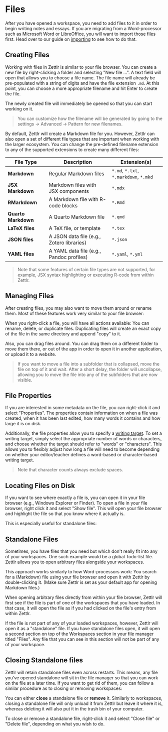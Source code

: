 # Files

After you have opened a workspace, you need to add files to it in order to begin writing notes and essays. If you are migrating from a Word-processor such as Microsoft Word or LibreOffice, you will want to import those files first. Head over to our guide on [importing](import.md) to see how to do that.

## Creating Files

Working with files in Zettlr is similar to your file browser. You can create a new file by right-clicking a folder and selecting "New file …". A text field will open that allows you to choose a file name. The file name will already be pre-populated with a string of digits and have the file extension `.md`. At this point, you can choose a more appropriate filename and hit Enter to create the file.

The newly created file will immediately be opened so that you can start working on it.

> You can customize how the filename will be generated by going to the settings &rarr; Advanced &rarr; Pattern for new filenames.

By default, Zettlr will create a Markdown file for you. However, Zettlr can also open a set of different file types that are important when working with the larger ecosystem. You can change the pre-defined filename extension to any of the supported extensions to create many different files:

| File Type           | Description                               | Extension(s)                           |
|---------------------|-------------------------------------------|----------------------------------------|
| **Markdown**        | Regular Markdown files                    | `*.md`, `*.txt`, `*.markdown`, `*.mkd` |
| **JSX Markdown**    | Markdown files with JSX components        | `*.mdx`                                |
| **RMarkdown**       | A Markdown file with R-code blocks        | `*.Rmd`                                |
| **Quarto Markdown** | A Quarto Markdown file                    | `*.qmd`                                |
| **LaTeX files**     | A TeX file, or template                   | `*.tex`                                |
| **JSON files**      | A JSON data file (e.g., Zotero libraries) | `*.json`                               |
| **YAML files**      | A YAML data file (e.g., Pandoc profiles)  | `*.yaml`, `*.yml`                      |

> Note that some features of certain file types are not supported, for example, JSX syntax highlighting or executing R-code from within Zettlr.

## Managing Files

After creating files, you may also want to move them around or rename them. Most of these features work very similar to your file browser:

When you right-click a file, you will have all actions available: You can rename, delete, or duplicate files. Duplicating files will create an exact copy of the file in the same directory and append "copy" to it.

Also, you can drag files around. You can drag them on a different folder to move them there, or out of the app in order to open it in another application, or upload it to a website.

> If you want to move a file into a subfolder that is collapsed, move the file on top of it and wait. After a short delay, the folder will uncollapse, allowing you to move the file into any of the subfolders that are now visible.

## File Properties

If you are interested in some metadata on the file, you can right-click it and select "Properties". The properties contain information on when a file was created, when it has been last edited, how many words it contains and how large it is on disk.

Additionally, the file properties allow you to specify a [writing target](writing-targets.md). To set a writing target, simply select the appropriate number of words or characters, and choose whether the target should refer to "words" or "characters". This allows you to flexibly adjust how long a file will need to become depending on whether your editor/teacher defines a word-based or character-based writing target.

> Note that character counts always exclude spaces.

## Locating Files on Disk

If you want to see where exactly a file is, you can open it in your file browser (e.g., Windows Explorer or Finder). To open a file in your file browser, right click it and select "Show file". This will open your file browser and highlight the file so that you know where it actually is.

This is especially useful for standalone files:

## Standalone Files

Sometimes, you have files that you need but which don't really fit into any of your workspaces. One such example would be a global Todo-list file. Zettlr allows you to open arbitrary files alongside your workspaces.

This approach works similarly to how Word-processors work: You search for a (Markdown) file using your file browser and open it with Zettlr by double-clicking it. (Make sure Zettlr is set as your default app for opening Markdown files.)

When opening arbitrary files directly from within your file browser, Zettlr will first see if the file is part of one of the workspaces that you have loaded. In that case, it will open the file as if you had clicked on the file's entry from within Zettlr.

If the file is not part of any of your loaded workspaces, however, Zettlr will open it as a "standalone" file. If you have standalone files open, it will open a second section on top of the Workspaces section in your file manager titled "Files". Any file that you can see in this section will not be part of any of your workspace.

## Closing Standalone files

Zettlr will retain standalone files even across restarts. This means, any file you've opened standalone will sit in the file manager so that you can work on the file at a later time. If you want to get rid of them, you can follow a similar procedure as to closing or removing workspaces:

You can either **close** a standalone file or **remove** it. Similarly to workspaces, closing a standalone file will only unload it from Zettlr but leave it where it is, whereas deleting it will also put it in the trash bin of your computer.

To close or remove a standalone file, right-click it and select "Close file" or "Delete file", depending on what you wish to do.